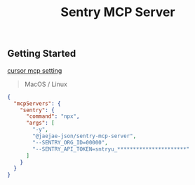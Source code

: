 <div align="center">
  <h1>Sentry MCP Server</h1>
</div>

<br/>

## Getting Started

[cursor mcp setting](https://docs.cursor.com/context/model-context-protocol#configuring-mcp-servers)

> MacOS / Linux

```json
{
  "mcpServers": {
    "sentry": {
      "command": "npx",
      "args": [
        "-y",
        "@jaejae-json/sentry-mcp-server",
        "--SENTRY_ORG_ID=00000",
        "--SENTRY_API_TOKEN=sntryu_**********************"
      ]
    }
  }
}
```
